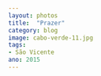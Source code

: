 ```yaml
---
layout: photos
title:  "Prazer"
category: blog
image: cabo-verde-11.jpg
tags:
- São Vicente
ano: 2015
---
```




